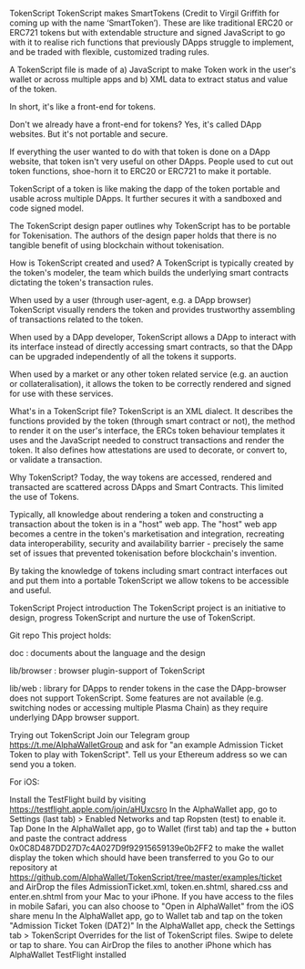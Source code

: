 TokenScript
TokenScript makes SmartTokens (Credit to Virgil Griffith for coming up with the name ‘SmartToken’). These are like traditional ERC20 or ERC721 tokens but with extendable structure and signed JavaScript to go with it to realise rich functions that previously DApps struggle to implement, and be traded with flexible, customized trading rules.

A TokenScript file is made of a) JavaScript to make Token work in the user's wallet or across multiple apps and b) XML data to extract status and value of the token.

In short, it's like a front-end for tokens.

Don't we already have a front-end for tokens?
Yes, it's called DApp websites. But it's not portable and secure.

If everything the user wanted to do with that token is done on a DApp website, that token isn't very useful on other DApps. People used to cut out token functions, shoe-horn it to ERC20 or ERC721 to make it portable.

TokenScript of a token is like making the dapp of the token portable and usable across multiple DApps. It further secures it with a sandboxed and code signed model.

The TokenScript design paper outlines why TokenScript has to be portable for Tokenisation. The authors of the design paper holds that there is no tangible benefit of using blockchain without tokenisation.

How is TokenScript created and used?
A TokenScript is typically created by the token's modeler, the team which builds the underlying smart contracts dictating the token's transaction rules.

When used by a user (through user-agent, e.g. a DApp browser) TokenScript visually renders the token and provides trustworthy assembling of transactions related to the token.

When used by a DApp developer, TokenScript allows a DApp to interact with its interface instead of directly accessing smart contracts, so that the DApp can be upgraded independently of all the tokens it supports.

When used by a market or any other token related service (e.g. an auction or collateralisation), it allows the token to be correctly rendered and signed for use with these services.

What's in a TokenScript file?
TokenScript is an XML dialect. It describes the functions provided by the token (through smart contract or not), the method to render it on the user's interface, the ERCs token behaviour templates it uses and the JavaScript needed to construct transactions and render the token. It also defines how attestations are used to decorate, or convert to, or validate a transaction.

Why TokenScript?
Today, the way tokens are accessed, rendered and transacted are scattered across DApps and Smart Contracts. This limited the use of Tokens.

Typically, all knowledge about rendering a token and constructing a transaction about the token is in a "host" web app. The "host" web app becomes a centre in the token's marketisation and integration, recreating data interoperability, security and availability barrier - precisely the same set of issues that prevented tokenisation before blockchain's invention.

By taking the knowledge of tokens including smart contract interfaces out and put them into a portable TokenScript we allow tokens to be accessible and useful.

TokenScript Project introduction
The TokenScript project is an initiative to design, progress TokenScript and nurture the use of TokenScript.

Git repo
This project holds:

doc : documents about the language and the design

lib/browser : browser plugin-support of TokenScript

lib/web : library for DApps to render tokens in the case the DApp-browser does not support TokenScript. Some features are not available (e.g. switching nodes or accessing multiple Plasma Chain) as they require underlying DApp browser support.

Trying out TokenScript
Join our Telegram group https://t.me/AlphaWalletGroup and ask for "an example Admission Ticket Token to play with TokenScript". Tell us your Ethereum address so we can send you a token.

For iOS:

Install the TestFlight build by visiting https://testflight.apple.com/join/aHUxcsro
In the AlphaWallet app, go to Settings (last tab) > Enabled Networks and tap Ropsten (test) to enable it. Tap Done
In the AlphaWallet app, go to Wallet (first tab) and tap the + button and paste the contract address 0x0C8D487DD27D7c4A027D9f92915659139e0b2FF2 to make the wallet display the token which should have been transferred to you
Go to our repository at https://github.com/AlphaWallet/TokenScript/tree/master/examples/ticket and AirDrop the files AdmissionTicket.xml, token.en.shtml, shared.css and enter.en.shtml from your Mac to your iPhone. If you have access to the files in mobile Safari, you can also choose to "Open in AlphaWallet" from the iOS share menu In the AlphaWallet app, go to Wallet tab and tap on the token "Admission Ticket Token (DAT2)"
In the AlphaWallet app, check the Settings tab > TokenScript Overrides for the list of TokenScript files. Swipe to delete or tap to share. You can AirDrop the files to another iPhone which has AlphaWallet TestFlight installed
